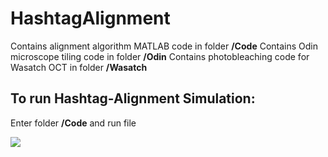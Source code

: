 # HashtagAlignment
Contains alignment algorithm MATLAB code in folder **/Code**
Contains Odin microscope  tiling code in folder **/Odin**
Contains photobleaching code for Wasatch OCT in folder **/Wasatch**

## To run Hashtag-Alignment Simulation:
Enter folder **/Code** and run file 


![](./doc/simulation_1.png)
